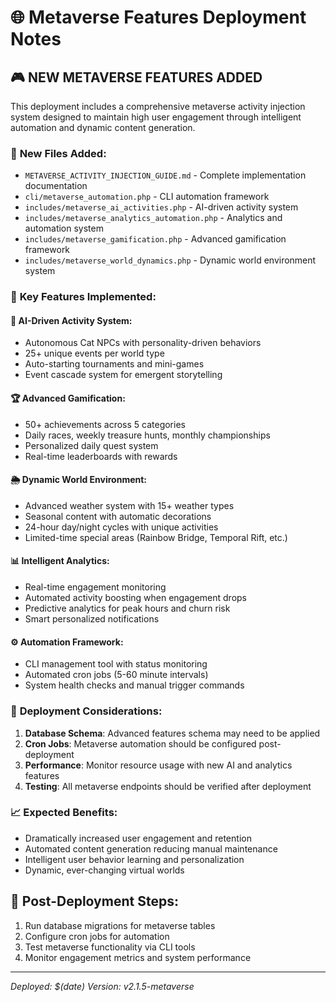 # 🌐 Metaverse Features Deployment Notes

## 🎮 **NEW METAVERSE FEATURES ADDED**

This deployment includes a comprehensive metaverse activity injection system designed to maintain high user engagement through intelligent automation and dynamic content generation.

### 📁 **New Files Added:**
- `METAVERSE_ACTIVITY_INJECTION_GUIDE.md` - Complete implementation documentation
- `cli/metaverse_automation.php` - CLI automation framework
- `includes/metaverse_ai_activities.php` - AI-driven activity system
- `includes/metaverse_analytics_automation.php` - Analytics and automation system
- `includes/metaverse_gamification.php` - Advanced gamification framework
- `includes/metaverse_world_dynamics.php` - Dynamic world environment system

### 🚀 **Key Features Implemented:**

#### 🤖 **AI-Driven Activity System:**
- Autonomous Cat NPCs with personality-driven behaviors
- 25+ unique events per world type
- Auto-starting tournaments and mini-games
- Event cascade system for emergent storytelling

#### 🏆 **Advanced Gamification:**
- 50+ achievements across 5 categories
- Daily races, weekly treasure hunts, monthly championships
- Personalized daily quest system
- Real-time leaderboards with rewards

#### 🌦️ **Dynamic World Environment:**
- Advanced weather system with 15+ weather types
- Seasonal content with automatic decorations
- 24-hour day/night cycles with unique activities
- Limited-time special areas (Rainbow Bridge, Temporal Rift, etc.)

#### 📊 **Intelligent Analytics:**
- Real-time engagement monitoring
- Automated activity boosting when engagement drops
- Predictive analytics for peak hours and churn risk
- Smart personalized notifications

#### ⚙️ **Automation Framework:**
- CLI management tool with status monitoring
- Automated cron jobs (5-60 minute intervals)
- System health checks and manual trigger commands

### 🔧 **Deployment Considerations:**

1. **Database Schema**: Advanced features schema may need to be applied
2. **Cron Jobs**: Metaverse automation should be configured post-deployment
3. **Performance**: Monitor resource usage with new AI and analytics features
4. **Testing**: All metaverse endpoints should be verified after deployment

### 📈 **Expected Benefits:**
- Dramatically increased user engagement and retention
- Automated content generation reducing manual maintenance
- Intelligent user behavior learning and personalization
- Dynamic, ever-changing virtual worlds

## 🎯 **Post-Deployment Steps:**
1. Run database migrations for metaverse tables
2. Configure cron jobs for automation
3. Test metaverse functionality via CLI tools
4. Monitor engagement metrics and system performance

---
*Deployed: $(date)*
*Version: v2.1.5-metaverse*
